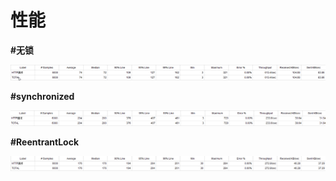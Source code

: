 # 性能

**#无锁**

![image-20240105093630574](readme.assets/image-20240105093630574.png)

**#synchronized**

![image-20240105093820653](readme.assets/image-20240105093820653.png)

**#ReentrantLock**

![image-20240105101512939](readme.assets/image-20240105101512939.png)